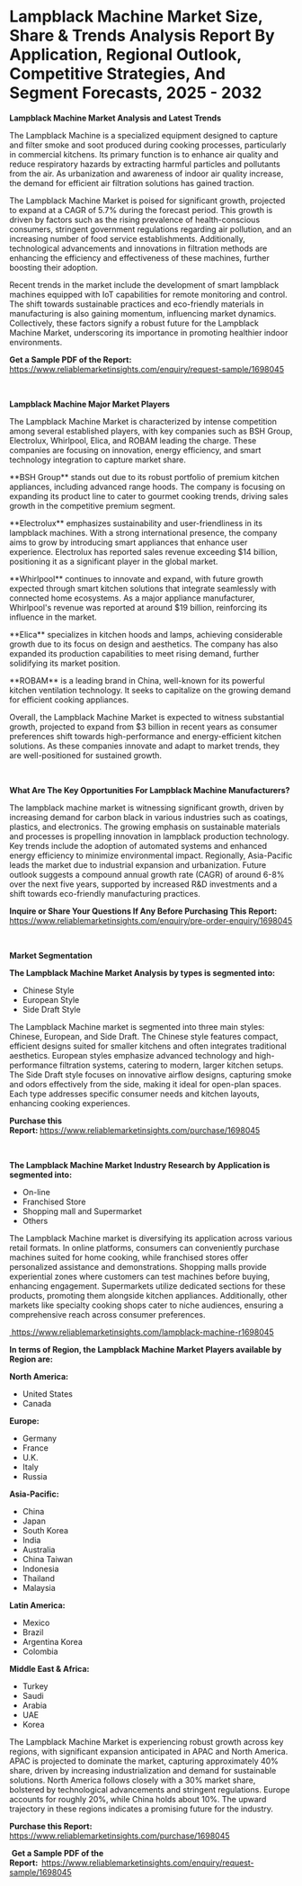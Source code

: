 <p><h1>Lampblack Machine Market Size, Share & Trends Analysis Report By Application, Regional Outlook, Competitive Strategies, And Segment Forecasts, 2025 - 2032</h1></p><p><strong>Lampblack Machine Market Analysis and Latest Trends</strong></p>
<p><p>The Lampblack Machine is a specialized equipment designed to capture and filter smoke and soot produced during cooking processes, particularly in commercial kitchens. Its primary function is to enhance air quality and reduce respiratory hazards by extracting harmful particles and pollutants from the air. As urbanization and awareness of indoor air quality increase, the demand for efficient air filtration solutions has gained traction.</p><p>The Lampblack Machine Market is poised for significant growth, projected to expand at a CAGR of 5.7% during the forecast period. This growth is driven by factors such as the rising prevalence of health-conscious consumers, stringent government regulations regarding air pollution, and an increasing number of food service establishments. Additionally, technological advancements and innovations in filtration methods are enhancing the efficiency and effectiveness of these machines, further boosting their adoption.</p><p>Recent trends in the market include the development of smart lampblack machines equipped with IoT capabilities for remote monitoring and control. The shift towards sustainable practices and eco-friendly materials in manufacturing is also gaining momentum, influencing market dynamics. Collectively, these factors signify a robust future for the Lampblack Machine Market, underscoring its importance in promoting healthier indoor environments.</p></p>
<p><strong>Get a Sample PDF of the Report:&nbsp;</strong> <a href="https://www.reliablemarketinsights.com/enquiry/request-sample/1698045?utm_campaign=2112&utm_medium=2&utm_source=Github&utm_content=ia&utm_term=15042025&utm_id=lampblack-machine">https://www.reliablemarketinsights.com/enquiry/request-sample/1698045</a></p>
<p>&nbsp;</p>
<p><strong>Lampblack Machine Major Market Players</strong></p>
<p><p>The Lampblack Machine Market is characterized by intense competition among several established players, with key companies such as BSH Group, Electrolux, Whirlpool, Elica, and ROBAM leading the charge. These companies are focusing on innovation, energy efficiency, and smart technology integration to capture market share.</p><p>**BSH Group** stands out due to its robust portfolio of premium kitchen appliances, including advanced range hoods. The company is focusing on expanding its product line to cater to gourmet cooking trends, driving sales growth in the competitive premium segment. </p><p>**Electrolux** emphasizes sustainability and user-friendliness in its lampblack machines. With a strong international presence, the company aims to grow by introducing smart appliances that enhance user experience. Electrolux has reported sales revenue exceeding $14 billion, positioning it as a significant player in the global market.</p><p>**Whirlpool** continues to innovate and expand, with future growth expected through smart kitchen solutions that integrate seamlessly with connected home ecosystems. As a major appliance manufacturer, Whirlpool's revenue was reported at around $19 billion, reinforcing its influence in the market.</p><p>**Elica** specializes in kitchen hoods and lamps, achieving considerable growth due to its focus on design and aesthetics. The company has also expanded its production capabilities to meet rising demand, further solidifying its market position.</p><p>**ROBAM** is a leading brand in China, well-known for its powerful kitchen ventilation technology. It seeks to capitalize on the growing demand for efficient cooking appliances. </p><p>Overall, the Lampblack Machine Market is expected to witness substantial growth, projected to expand from $3 billion in recent years as consumer preferences shift towards high-performance and energy-efficient kitchen solutions. As these companies innovate and adapt to market trends, they are well-positioned for sustained growth.</p></p>
<p>&nbsp;</p>
<p><strong>What Are The Key Opportunities For Lampblack Machine Manufacturers?</strong></p>
<p><p>The lampblack machine market is witnessing significant growth, driven by increasing demand for carbon black in various industries such as coatings, plastics, and electronics. The growing emphasis on sustainable materials and processes is propelling innovation in lampblack production technology. Key trends include the adoption of automated systems and enhanced energy efficiency to minimize environmental impact. Regionally, Asia-Pacific leads the market due to industrial expansion and urbanization. Future outlook suggests a compound annual growth rate (CAGR) of around 6-8% over the next five years, supported by increased R&D investments and a shift towards eco-friendly manufacturing practices.</p></p>
<p><strong>Inquire or Share Your Questions If Any Before Purchasing This Report:</strong> <a href="https://www.reliablemarketinsights.com/enquiry/pre-order-enquiry/1698045?utm_campaign=2112&utm_medium=2&utm_source=Github&utm_content=ia&utm_term=15042025&utm_id=lampblack-machine">https://www.reliablemarketinsights.com/enquiry/pre-order-enquiry/1698045</a></p>
<p>&nbsp;</p>
<p><strong>Market Segmentation</strong></p>
<p><strong>The Lampblack Machine Market Analysis by types is segmented into:</strong></p>
<p><ul><li>Chinese Style</li><li>European Style</li><li>Side Draft Style</li></ul></p>
<p><p>The Lampblack Machine market is segmented into three main styles: Chinese, European, and Side Draft. The Chinese style features compact, efficient designs suited for smaller kitchens and often integrates traditional aesthetics. European styles emphasize advanced technology and high-performance filtration systems, catering to modern, larger kitchen setups. The Side Draft style focuses on innovative airflow designs, capturing smoke and odors effectively from the side, making it ideal for open-plan spaces. Each type addresses specific consumer needs and kitchen layouts, enhancing cooking experiences.</p></p>
<p><strong>Purchase this Report:&nbsp;</strong><a href="https://www.reliablemarketinsights.com/purchase/1698045?utm_campaign=2112&utm_medium=2&utm_source=Github&utm_content=ia&utm_term=15042025&utm_id=lampblack-machine">https://www.reliablemarketinsights.com/purchase/1698045</a></p>
<p>&nbsp;</p>
<p><strong>The Lampblack Machine Market Industry Research by Application is segmented into:</strong></p>
<p><ul><li>On-line</li><li>Franchised Store</li><li>Shopping mall and Supermarket</li><li>Others</li></ul></p>
<p><p>The Lampblack Machine market is diversifying its application across various retail formats. In online platforms, consumers can conveniently purchase machines suited for home cooking, while franchised stores offer personalized assistance and demonstrations. Shopping malls provide experiential zones where customers can test machines before buying, enhancing engagement. Supermarkets utilize dedicated sections for these products, promoting them alongside kitchen appliances. Additionally, other markets like specialty cooking shops cater to niche audiences, ensuring a comprehensive reach across consumer preferences.</p></p>
<p><a href="https://www.reliablemarketinsights.com/lampblack-machine-r1698045?utm_campaign=2112&utm_medium=2&utm_source=Github&utm_content=ia&utm_term=15042025&utm_id=lampblack-machine">&nbsp;https://www.reliablemarketinsights.com/lampblack-machine-r1698045</a></p>
<p><strong>In terms of Region, the Lampblack Machine Market Players available by Region are:</strong></p>
<p>
    <p> <strong> North America: </strong>
        <ul>
            <li>United States</li>
            <li>Canada</li>
        </ul>
        </p> 
    <p> <strong> Europe: </strong>
        <ul>
            <li>Germany</li>
            <li>France</li>
            <li>U.K.</li>
            <li>Italy</li>
            <li>Russia</li>
        </ul>
        </p> 
    <p> <strong> Asia-Pacific: </strong>
        <ul>
            <li>China</li>
            <li>Japan</li>
            <li>South Korea</li>
            <li>India</li>
            <li>Australia</li>
            <li>China Taiwan</li>
            <li>Indonesia</li>
            <li>Thailand</li>
            <li>Malaysia</li>
        </ul>
        </p> 
    <p> <strong> Latin America: </strong>
        <ul>
            <li>Mexico</li>
            <li>Brazil</li>
            <li>Argentina Korea</li>
            <li>Colombia</li>
        </ul>
        </p> 
    <p> <strong> Middle East & Africa: </strong>
        <ul>
            <li>Turkey</li>
            <li>Saudi</li>
            <li>Arabia</li>
            <li>UAE</li>
            <li>Korea</li>
        </ul>
    </p>
    </p>
<p><p>The Lampblack Machine Market is experiencing robust growth across key regions, with significant expansion anticipated in APAC and North America. APAC is projected to dominate the market, capturing approximately 40% share, driven by increasing industrialization and demand for sustainable solutions. North America follows closely with a 30% market share, bolstered by technological advancements and stringent regulations. Europe accounts for roughly 20%, while China holds about 10%. The upward trajectory in these regions indicates a promising future for the industry.</p></p>
<p><strong>Purchase this Report: </strong><a href="https://www.reliablemarketinsights.com/purchase/1698045?utm_campaign=2112&utm_medium=2&utm_source=Github&utm_content=ia&utm_term=15042025&utm_id=lampblack-machine">https://www.reliablemarketinsights.com/purchase/1698045</a></p>
<p>&nbsp;<strong>Get a Sample PDF of the Report:&nbsp;&nbsp;</strong><a href="https://www.reliablemarketinsights.com/enquiry/request-sample/1698045?utm_campaign=2112&utm_medium=2&utm_source=Github&utm_content=ia&utm_term=15042025&utm_id=lampblack-machine">https://www.reliablemarketinsights.com/enquiry/request-sample/1698045</a></p>
<p><strong></strong></p>
<p><p></p><p></p><p></p></p>
